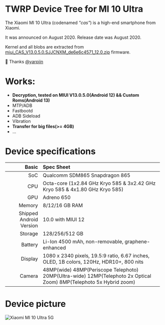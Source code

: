 TWRP Device Tree for MI 10 Ultra
=========================================

The Xiaomi MI 10 Ultra (codenamed _"cas"_) is a high-end smartphone from Xiaomi.

It was announced on August 2020. Release date was August 2020.

Kernel and all blobs are extracted from [miui_CAS_V13.0.5.0.SJJCNXM_de6e6c4571_12.0.zip](https://bigota.d.miui.com/V13.0.5.0.SJJCNXM/miui_CAS_V13.0.5.0.SJJCNXM_de6e6c4571_12.0.zip) firmware.

:sparkling_heart: Thanks [@yarpiin](https://github.com/yarpiin)

# Works:
- **Decryption, tested on MIUI V13.0.5.0(Android 12) && Custom Roms(Android 13)**
- MTP/ADB
- Fastbootd
- ADB Sideload
- Vibration
- **Transfer for big files(>= 4GB)**
- ...

# Device specifications

Basic   | Spec Sheet
-------:|:-------------------------
SoC     | Qualcomm SDM865 Snapdragon 865
CPU     | Octa-core (1x2.84 GHz Kryo 585 & 3x2.42 GHz Kryo 585 & 4x1.80 GHz Kryo 585)
GPU     | Adreno 650
Memory  | 8/12/16 GB RAM
Shipped Android Version | 10.0 with MIUI 12
Storage | 128/256/512 GB
Battery | Li-Ion 4500 mAh, non-removable, graphene-enhanced
Display | 1080 x 2340 pixels, 19.5:9 ratio, 6.67 inches, OLED, 1B colors, 120Hz, HDR10+, 800 nits
Camera  | 48MP(wide) 48MP(Periscope Telephoto) 20MP(Ultra-wide) 12MP(Telephoto 2x Optical Zoom) 8MP(Telephoto 5x Hybrid zoom)

# Device picture

![Xiaomi MI 10 Ultra 5G ](https://fdn2.gsmarena.com/vv/pics/xiaomi/xiaomi-mi10-ultra-11.jpg "Xiaomi MI 10 Ultra 5G")